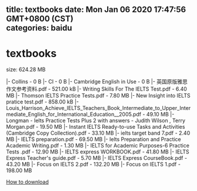 
title: textbooks
date: Mon Jan 06 2020 17:47:56 GMT+0800 (CST)    
categories: baidu
---

# textbooks
size: 624.28 MB
 
 
|- Collins - 0 B
|- CI - 0 B
|- Cambridge English in Use - 0 B
|- 英国原版雅思作文参考资料.pdf - 521.00 kB
|- Writing Skills For The IELTS Test.pdf - 6.40 MB
|- Thomson IELTS Practice Tests.pdf - 7.80 MB
|- New Insight into IELTS pratice test.pdf - 858.00 kB
|- Louis_Harrison_Achieve_IELTS_Teachers_Book_Intermediate_to_Upper_Intermediate_English_for_International_Education__2005.pdf - 49.10 MB
|- Longman - Ielts Practice Tests Plus 2 with answers - Judith Wilson , Terry Morgan.pdf - 19.50 MB
|- Instant IELTS Ready-to-use Tasks and Activities (Cambridge Copy Collection).pdf - 33.10 MB
|- ielts target band 7.pdf - 2.40 MB
|- IELTS preparation.pdf - 69.50 MB
|- Ielts Preparation and Practice Academic Writing.pdf - 1.30 MB
|- IELTS for Academic Purposes-6 Practice Tests .pdf - 12.90 MB
|- IELTS express WORKBOOK.pdf - 41.80 MB
|- IELTS Express Teacher's guide.pdf - 5.70 MB
|- IELTS Express CourseBook.pdf - 43.20 MB
|- Focus on IELTS 2.pdf - 132.20 MB
|- Focus on IELTS 1.pdf - 198.00 MB

[How to download](https://bpcam.bemobtrk.com/go/2ceec3aa-1ca2-46d6-b9ff-aaa5c184517c?jno=1468)